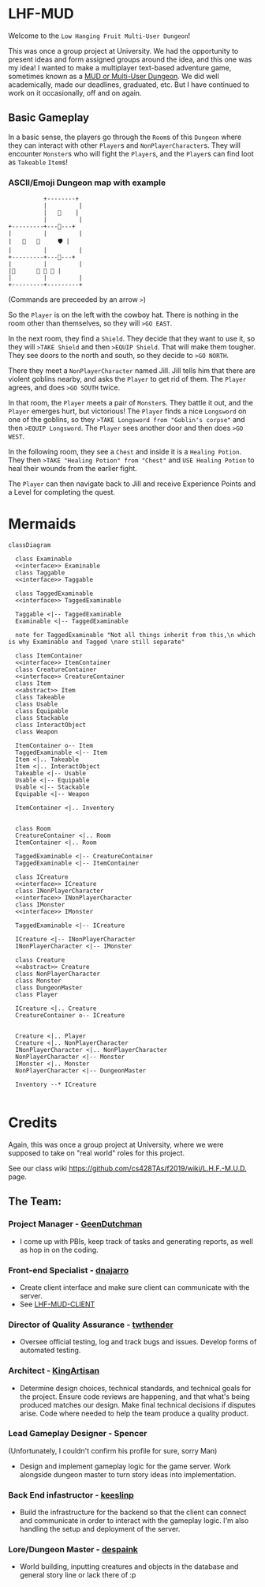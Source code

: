 # LHF-MUD

Welcome to the `Low Hanging Fruit Multi-User Dungeon`!

This was once a group project at University. We had the opportunity to present ideas and form assigned groups around the idea, and this one was my idea! I wanted to make a multiplayer text-based adventure game, sometimes known as a [MUD or Multi-User Dungeon](https://en.wikipedia.org/wiki/Multi-user_dungeon). We did well academically, made our deadlines, graduated, etc. But I have continued to work on it occasionally, off and on again.

## Basic Gameplay

In a basic sense, the players go through the `Room`s of this `Dungeon` where they can interact with other `Player`s and `NonPlayerCharacter`s.  They will encounter `Monster`s who will fight the `Player`s, and the `Player`s can find loot as `Takeable` `Item`s!

### ASCII/Emoji Dungeon map with example

```
          +--------+
          |         |
          |   🧘    |
          |         |
+---------+---🏪---+
|         |         |
|   🤠   🚪     🛡️ |
|         |         |
+---------+---🚪---+
|         |         |
|🧰      🚪 👿 👿 |   
|         |         |
+---------+---------+
```

(Commands are preceeded by an arrow `>`)

So the `Player` is on the left with the cowboy hat.  There is nothing in the room other than themselves, so they will `>GO EAST`.

In the next room, they find a `Shield`.  They decide that they want to use it, so they will `>TAKE Shield` and then `>EQUIP Shield`.  That will make them tougher.  They see doors to the north and south, so they decide to `>GO NORTH`.  

There they meet a `NonPlayerCharacter` named Jill.  Jill tells him that there are violent goblins nearby, and asks the `Player` to get rid of them.  The `Player` agrees, and does `>GO SOUTH` twice.

In that room, the `Player` meets a pair of `Monster`s.  They battle it out, and the `Player` emerges hurt, but victorious!  The `Player` finds a nice `Longsword` on one of the goblins, so they `>TAKE Longsword from "Goblin's corpse"` and then `>EQUIP Longsword`. The `Player` sees another door and then does `>GO WEST`.

In the following room, they see a `Chest` and inside it is a `Healing Potion`.  They then `>TAKE "Healing Potion" from "Chest"` and `USE Healing Potion` to heal their wounds from the earlier fight.  

The `Player` can then navigate back to Jill and receive Experience Points and a Level for completing the quest.

# Mermaids

```mermaid
classDiagram

  class Examinable
  <<interface>> Examinable
  class Taggable
  <<interface>> Taggable

  class TaggedExaminable
  <<interface>> TaggedExaminable

  Taggable <|-- TaggedExaminable
  Examinable <|-- TaggedExaminable

  note for TaggedExaminable "Not all things inherit from this,\n which is why Examinable and Tagged \nare still separate"

  class ItemContainer
  <<interface>> ItemContainer
  class CreatureContainer
  <<interface>> CreatureContainer
  class Item
  <<abstract>> Item
  class Takeable
  class Usable
  class Equipable
  class Stackable
  class InteractObject
  class Weapon

  ItemContainer o-- Item
  TaggedExaminable <|-- Item
  Item <|.. Takeable
  Item <|.. InteractObject
  Takeable <|-- Usable
  Usable <|-- Equipable
  Usable <|-- Stackable
  Equipable <|-- Weapon

  ItemContainer <|.. Inventory


  class Room
  CreatureContainer <|.. Room
  ItemContainer <|.. Room

  TaggedExaminable <|-- CreatureContainer
  TaggedExaminable <|-- ItemContainer

  class ICreature
  <<interface>> ICreature
  class INonPlayerCharacter
  <<interface>> INonPlayerCharacter
  class IMonster
  <<interface>> IMonster

  TaggedExaminable <|-- ICreature

  ICreature <|-- INonPlayerCharacter
  INonPlayerCharacter <|-- IMonster

  class Creature
  <<abstract>> Creature
  class NonPlayerCharacter
  class Monster
  class DungeonMaster
  class Player

  ICreature <|.. Creature
  CreatureContainer o-- ICreature


  Creature <|.. Player
  Creature <|.. NonPlayerCharacter
  INonPlayerCharacter <|.. NonPlayerCharacter
  NonPlayerCharacter <|-- Monster
  IMonster <|.. Monster
  NonPlayerCharacter <|-- DungeonMaster

  Inventory --* ICreature


```


# Credits

Again, this was once a group project at University, where we were supposed to take on "real world" roles for this project.  

See our class wiki <https://github.com/cs428TAs/f2019/wiki/L.H.F.-M.U.D.>  page.

## The Team:

### Project Manager - [GeenDutchman](https://github.com/GeenDutchman)

* I come up with PBIs, keep track of tasks and generating reports, as well as hop in on the coding.

### Front-end Specialist - [dnajarro](https://github.com/dnajarro) 

* Create client interface and make sure client can communicate with the server.
* See [LHF-MUD-CLIENT](https://github.com/GeenDutchman/LHF-MUD-CLIENT)

### Director of Quality Assurance - [twthender](https://github.com/twthender) 

* Oversee official testing, log and track bugs and issues. Develop forms of automated testing.

### Architect - [KingArtisan](https://github.com/KingArtisan)

* Determine design choices, technical standards, and technical goals for the project. Ensure code reviews are happening, and that what's being produced matches our design. Make final technical decisions if disputes arise. Code where needed to help the team produce a quality product.

### Lead Gameplay Designer - Spencer

(Unfortunately, I couldn't confirm his profile for sure, sorry Man)
* Design and implement gameplay logic for the game server. Work alongside dungeon master to turn story ideas into implementation.

### Back End infastructor - [keeslinp](https://github.com/keeslinp)

* Build the infrastructure for the backend so that the client can connect and communicate in order to interact with the gameplay logic. I'm also handling the setup and deployment of the server.

### Lore/Dungeon Master - [despaink](https://github.com/despaink)
* World building, inputting creatures and objects in the database and general story line or lack there of :p